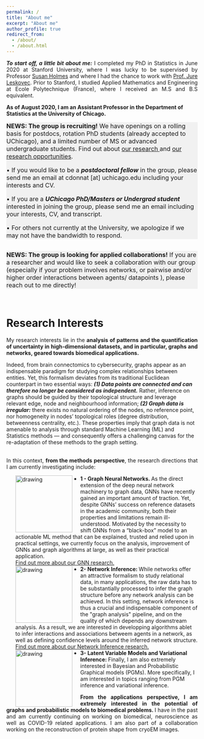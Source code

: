 ```yaml
---
permalink: /
title: "About me"
excerpt: "About me"
author_profile: true
redirect_from: 
  - /about/
  - /about.html
---
```



<p align="justify">
<b><i>To start off, a little bit about me:</i></b> I completed my PhD in Statistics in June 2020 at Stanford University, where I was lucky to be supervised by Professor <a href="https://statweb.stanford.edu/~susan/susan_person.html">Susan Holmes</a> and where I had the chance to work with <a href="https://cs.stanford.edu/people/jure/">Prof. Jure Leskovec</a>.
Prior to Stanford, I studied Applied Mathematics and Engineering at Ecole Polytechnique (France), where I received  an M.S and B.S equivalent.
</p>

__As of August 2020, I am an Assistant Professor in the Department of Statistics at the University of Chicago.__




<div style="background-color:rgba(0, 0, 0, 0.0470588);">
<font size="-0.5">
<b>NEWS:  The group is recruiting!</b> 
We have openings on a rolling basis for postdocs, rotation PhD students (already accepted to UChicago), and a limited number of MS or advanced undergraduate students. Find out about <a href="https://donnate.github.io/projects/">our research </a> and   <a href="https://donnate.github.io/openings/">our research opportunities</a>.<br>

• If you would like to be a <b><i>postdoctoral fellow</i></b> in the group, please send me an email at cdonnat [at] uchicago.edu  including your interests and CV. <br>

• If you are a <b><i>UChicago PhD/Masters or Undergrad student</i></b> interested in joining the group, please send me an email including your interests, CV, and transcript. <br>

• For others not currently at the University, we apologize if we may not have the bandwidth to respond.
</font>
</div>
<br />


<div style="background-color:rgba(0, 0, 0, 0.0470588);">
<font size="-0.5">
<b>NEWS:  The group is looking for applied collaborations!</b> If you are  a researcher and would like to seek a collaboration with our group (especially if your problem involves networks, or pairwise and/or higher order interactions between agents/ datapoints ), please reach out to me directly!
</font>
</div>

<br />
<br />











Research Interests
======
<p align="justify">
My research interests lie in the <b>analysis of patterns and the quantification of uncertainty in high-dimensional datasets, and in particular, graphs and networks, geared towards biomedical applications.</b> <br>

Indeed, from brain connectomics to cybersecurity, graphs appear as an indispensable paradigm for studying complex relationships between entities. 
Yet, this formalism deviates from its traditional Euclidean counterpart in two essential ways: <b><i>(1) Data points are connected and can therefore no longer be considered as independent.</i></b> Rather, inference on graphs should be guided by their topological structure and leverage relevant edge, node and neighbourhood information; <b><i>(2) Graph data is irregular:</i></b>  there exists no natural ordering of the nodes, no reference point, nor homogeneity in nodes’ topological roles (degree distribution, betweenness centrality, etc.). These properties imply that graph data is not amenable to analysis through standard Machine Learning (ML) and Statistics methods — and consequently offers a challenging canvas for the re-adaptation of these methods to the graph setting. <br>
<br>
</p>

<p align="justify">
In this context, <b>from the methods perspective</b>, the research directions that I am currently investigating include:
<ul>
<img src="{{ site.baseurl }}/images/gnn.png" alt="drawing" width="150" style="float: left; margin-right: 1.5em;"/>
<li> <b> 1 - Graph Neural Networks. </b> As the direct extension of the deep neural network machinery to graph data, GNNs have recently gained an important amount of traction.  Yet, despite GNNs’ success on reference datasets in the academic community, both their properties and limitations remain ill-understood. Motivated by the necessity to shift GNNs from a “black-box” model to an actionable ML method that can be explained, trusted and relied upon in practical settings, we currently focus on the analysis, improvement of GNNs and graph algorithms at large, as well as their practical application. <br> <a href="https://donnate.github.io/projects/#gnns"> Find out more about our GNN research. </a></li>
<img src="{{ site.baseurl }}/images/bica2.png" alt="drawing" width="150" style="float: left; margin-right: 1.5em;"/>
<li><b> 2- Network Inference: </b> While networks offer an attractive formalism to study relational data, in many applications, the raw data has to be substantially processed to infer the graph structure before any network analysis can be achieved. In this setting, network inference is thus a crucial and indispensable component of the "graph analysis" pipeline, and on the quality of which depends any downstream analysis. As a result, we are interested in developping algorithms ablet to infer interactions and associations betweem agents in a network, as well as defining confidence levels around the inferred network structure. <br> <a href="https://donnate.github.io/projects/#network_inference"> Find out more about our Network Inference research. </a></li>
<img src="{{ site.baseurl }}/images/bayes_covid.png" alt="drawing" width="150" style="float: left; margin-right: 1.5em;"/>
<li><b> 3- Latent Variable Models and Variational Inference: </b> Finally, I am also extremely interested in Bayesian and Probabilistic Graphical models (PGMs). More specifically, I am interested in topics ranging from PGM inference  and variational inference. </li>
</ul>
</p>

<p align="justify">
<b>From the applications perspective, I am extremely interested in the potential of graphs and probabilistic models to biomedical problems. </b>  I have  in the past and am currently continuing on working on biomedical, neuroscience as well as COVID-19 related applications. I am also part of a collaboration working on the reconstruction of protein shape from cryoEM images.
</p>
  
